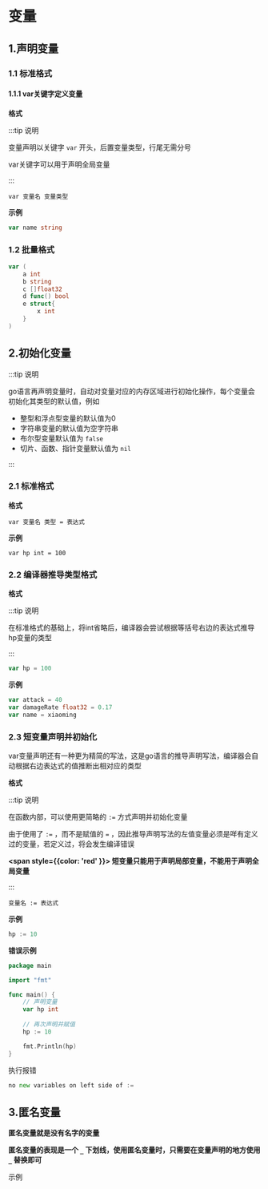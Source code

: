 # 变量

## 1.声明变量

### 1.1 标准格式

#### 1.1.1 var关键字定义变量

**格式**

:::tip 说明

变量声明以关键字  `var` 开头，后置变量类型，行尾无需分号

var关键字可以用于声明全局变量

:::

```shell
var 变量名 变量类型
```



**示例**

```go
var name string
```





### 1.2 批量格式



```go
var (
	a int
	b string
	c []float32
	d func() bool
	e struct{
		x int
	}
)
```





## 2.初始化变量

:::tip 说明

go语言再声明变量时，自动对变量对应的内存区域进行初始化操作，每个变量会初始化其类型的默认值，例如

- 整型和浮点型变量的默认值为0
- 字符串变量的默认值为空字符串
- 布尔型变量默认值为 `false` 
- 切片、函数、指针变量默认值为 `nil`

:::



### 2.1 标准格式

**格式**

```shell
var 变量名 类型 = 表达式
```



**示例**

```shell
var hp int = 100
```



### 2.2 编译器推导类型格式

**格式**

:::tip 说明

在标准格式的基础上，将int省略后，编译器会尝试根据等括号右边的表达式推导hp变量的类型

:::

```go
var hp = 100
```



**示例**

```go
var attack = 40
var damageRate float32 = 0.17
var name = xiaoming
```



### 2.3 短变量声明并初始化

var变量声明还有一种更为精简的写法，这是go语言的推导声明写法，编译器会自动根据右边表达式的值推断出相对应的类型

**格式**

:::tip 说明

在函数内部，可以使用更简略的 `:=` 方式声明并初始化变量

由于使用了 `:=` ，而不是赋值的 `=` ，因此推导声明写法的左值变量必须是咩有定义过的变量，若定义过，将会发生编译错误

**<span style={{color: 'red' }}> 短变量只能用于声明局部变量，不能用于声明全局变量 </span>**

:::

```shell
变量名 := 表达式
```



**示例**

```go
hp := 10
```



**错误示例**

```go
package main

import "fmt"

func main() {
	// 声明变量
	var hp int
	
	// 再次声明并赋值
	hp := 10

	fmt.Println(hp)
}
```



执行报错

```go
no new variables on left side of :=
```



## 3.匿名变量

**匿名变量就是没有名字的变量**

**匿名变量的表现是一个 `_` 下划线，使用匿名变量时，只需要在变量声明的地方使用 `_` 替换即可**



示例


```go

```

